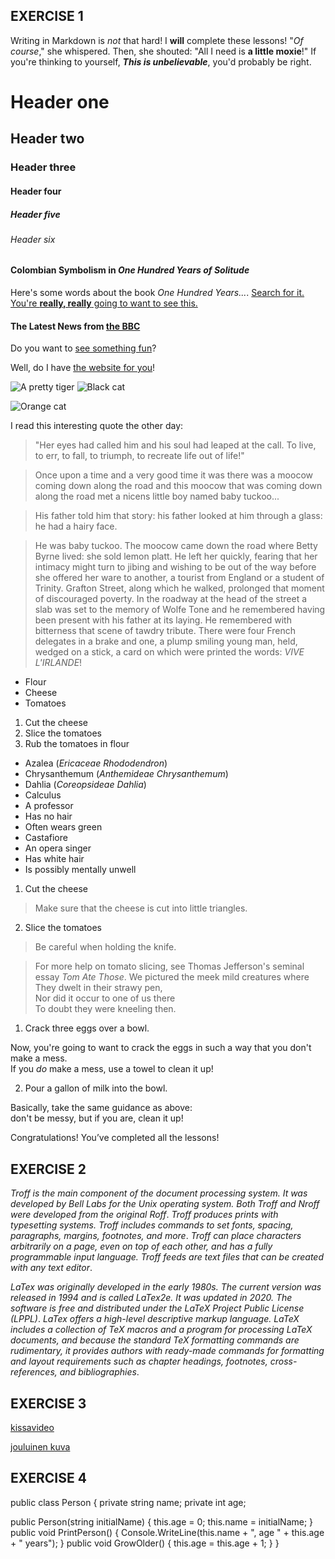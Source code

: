 ## EXERCISE 1

Writing in Markdown is _not_ that hard!
I **will** complete these lessons!
"_Of course_," she whispered. Then, she shouted: "All I need is **a little moxie**!"
If you're thinking to yourself, **_This is unbelievable_**, you'd probably be right.
# Header one
## Header two
### Header three
#### Header four
##### Header five
###### Header six
#### Colombian Symbolism in _One Hundred Years of Solitude_

Here's some words about the book _One Hundred Years..._.
[Search for it.](www.google.com)
[You're **really, really** going to want to see this.](www.dailykitten.com)
#### The Latest News from [the BBC](www.bbc.com/news)
Do you want to [see something fun][a fun place]?

Well, do I have [the website for you][another fun place]!

[a fun place]: www.zombo.com
[another fun place]: www.stumbleupon.com
![A pretty tiger](https://upload.wikimedia.org/wikipedia/commons/5/56/Tiger.50.jpg)
![Black cat][Black]

![Orange cat][Orange]

[Black]: https://upload.wikimedia.org/wikipedia/commons/a/a3/81_INF_DIV_SSI.jpg
[Orange]: http://icons.iconarchive.com/icons/google/noto-emoji-animals-nature/256/22221-cat-icon.png
I read this interesting quote the other day:

>"Her eyes had called him and his soul had leaped at the call. To live, to err, to fall, to triumph, to recreate life out of life!"

>Once upon a time and a very good time it was there was a moocow coming down along the road and this moocow that was coming down along the road met a nicens little boy named baby tuckoo...

>His father told him that story: his father looked at him through a glass: he had a hairy face.

>He was baby tuckoo. The moocow came down the road where Betty Byrne lived: she sold lemon platt.
>He left her quickly, fearing that her intimacy might turn to jibing and wishing to be out of the way before she offered her ware to another, a tourist from England or a student of Trinity. Grafton Street, along which he walked, prolonged that moment of discouraged poverty. In the roadway at the head of the street a slab was set to the memory of Wolfe Tone and he remembered having been present with his father at its laying. He remembered with bitterness that scene of tawdry tribute. There were four French delegates in a brake and one, a plump smiling young man, held, wedged on a stick, a card on which were printed the words: _VIVE L'IRLANDE_!
* Flour 
* Cheese
* Tomatoes
1. Cut the cheese
2. Slice the tomatoes
3. Rub the tomatoes in flour
* Azalea (_Ericaceae Rhododendron_)
* Chrysanthemum (_Anthemideae Chrysanthemum_)
* Dahlia (_Coreopsideae Dahlia_)
* Calculus
 * A professor
 * Has no hair
 * Often wears green
* Castafiore
 * An opera singer
 * Has white hair
 * Is possibly mentally unwell
 1. Cut the cheese

  >Make sure that the cheese is cut into little triangles.

2. Slice the tomatoes

  >Be careful when holding the knife. 

  >For more help on tomato slicing, see Thomas Jefferson's seminal essay _Tom Ate Those_.
  We pictured the meek mild creatures where  
They dwelt in their strawy pen,  
Nor did it occur to one of us there  
To doubt they were kneeling then.
1. Crack three eggs over a bowl.

 Now, you're going to want to crack the eggs in such a way that you don't make a mess.  
 If you _do_ make a mess, use a towel to clean it up!

2. Pour a gallon of milk into the bowl.

 Basically, take the same guidance as above:  
 don't be messy, but if you are, clean it up!

 Congratulations!
You’ve completed all the lessons!

## EXERCISE 2

_Troff is the main component of the document processing system. It was developed by Bell Labs for the Unix operating system. Both Troff and Nroff were developed from the original Roff_.
_Troff produces prints with typesetting systems. Troff includes commands to set fonts, spacing, paragraphs, margins, footnotes, and more_. 
_Troff can place characters arbitrarily on a page, even on top of each other, and has a fully programmable input language. Troff feeds are text files that can be created with any text editor_.

_LaTex was originally developed in the early 1980s. The current version was released in 1994 and is called LaTex2e. It was updated in 2020. The software is free and distributed under the LaTeX Project Public License (LPPL)_.
_LaTex offers a high-level descriptive markup language. LaTeX includes a collection of TeX macros and a program for processing LaTeX documents, and because the standard TeX formatting commands are rudimentary, it provides authors with ready-made commands for formatting and layout requirements such as chapter headings, footnotes, cross-references, and bibliographies_.

## EXERCISE 3

[kissavideo][hassu]

[hassu]: https://www.youtube.com/watch?v=-jQKw9I8NZg
[jouluinen kuva][joulu]

[joulu]: https://pixabay.com/fi/photos/keksit-saksanp%c3%a4hkin%c3%a4t-kanelitankojen-2991174/

## EXERCISE 4

public class Person
{
  private string name;
  private int age;

  public Person(string initialName)
  {
    this.age = 0;
    this.name = initialName;
  }
  public void PrintPerson()
  {
    Console.WriteLine(this.name + ", age " + this.age + " years");
  }
  public void GrowOlder()
  {
    this.age = this.age + 1;
  }
}